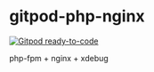 # gitpod-php-nginx

[![Gitpod ready-to-code](https://img.shields.io/badge/Gitpod-ready--to--code-blue?logo=gitpod)](https://gitpod.io/#https://github.com/BugbearR/gitpod-php-nginx)

php-fpm + nginx + xdebug